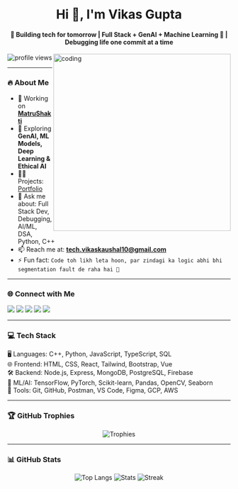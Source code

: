 <h1 align="center">Hi 👋, I'm Vikas Gupta</h1>
<h4 align="center">🚀 Building tech for tomorrow | Full Stack + GenAI + Machine Learning 🧠 | Debugging life one commit at a time</h4>
<img align="right" alt="coding" width="400" src="https://www.pinterest.com/pin/discover-the-dark-world-of-black-magic-m66-1987--502010689709281533">
<p align="center">
  <img src="https://komarev.com/ghpvc/?username=mr-inception&label=Profile%20views&color=0e75b6&style=flat" alt="profile views" />
</p>

---

### 🔥 About Me
- 🔭 Working on [**MatruShakti**](https://matru-shaktii.vercel.app/)
- 🌱 Exploring **GenAI, ML Models, Deep Learning & Ethical AI**
- 🧑‍💻 Projects: [Portfolio](https://new-portfolio-two-eta-20.vercel.app/)
- 💬 Ask me about: Full Stack Dev, Debugging, AI/ML, DSA, Python, C++
- 📫 Reach me at: **tech.vikaskaushal10@gmail.com**
- ⚡ Fun fact: `Code toh likh leta hoon, par zindagi ka logic abhi bhi segmentation fault de raha hai 🐞`

---

### 🌐 Connect with Me
<p align="left">
  <a href="https://twitter.com/mr_inception10" target="blank"><img src="https://img.shields.io/badge/-Twitter-blue?logo=twitter&style=flat" /></a>
  <a href="https://linkedin.com/in/vikas-kaushal2004" target="blank"><img src="https://img.shields.io/badge/-LinkedIn-blue?logo=linkedin&style=flat" /></a>
  <a href="https://instagram.com/mr_inception10" target="blank"><img src="https://img.shields.io/badge/-Instagram-C13584?logo=instagram&style=flat" /></a>
  <a href="https://codeforces.com/profile/mr_inception" target="blank"><img src="https://img.shields.io/badge/-Codeforces-orange?logo=codeforces&style=flat" /></a>
  <a href="https://www.leetcode.com/mrinception" target="blank"><img src="https://img.shields.io/badge/-LeetCode-000000?logo=leetcode&style=flat" /></a>
</p>

---

### 💻 Tech Stack
<p align="left">
  🖥️ Languages: C++, Python, JavaScript, TypeScript, SQL <br>
  🌐 Frontend: HTML, CSS, React, Tailwind, Bootstrap, Vue <br>
  🛠 Backend: Node.js, Express, MongoDB, PostgreSQL, Firebase <br>
  🧠 ML/AI: TensorFlow, PyTorch, Scikit-learn, Pandas, OpenCV, Seaborn <br>
  🧰 Tools: Git, GitHub, Postman, VS Code, Figma, GCP, AWS
</p>

---

### 🏆 GitHub Trophies
<p align="center">
  <img src="https://github-profile-trophy.vercel.app/?username=mr-inception&theme=onedark&column=4" alt="Trophies" />
</p>

---

### 📊 GitHub Stats
<p align="center">
  <img src="https://github-readme-stats.vercel.app/api/top-langs/?username=mr-inception&layout=compact&theme=radical" alt="Top Langs" />
  <img src="https://github-readme-stats.vercel.app/api?username=mr-inception&show_icons=true&theme=radical" alt="Stats" />
  <img src="https://github-readme-streak-stats.herokuapp.com/?user=mr-inception&theme=radical" alt="Streak" />
</p>
